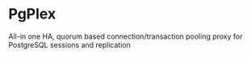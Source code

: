 # PgPlex
All-in one HA, quorum based connection/transaction pooling proxy for PostgreSQL sessions and replication
